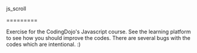 js_scroll

=========

Exercise for the CodingDojo's Javascript course.  See the learning platform to see how you should improve the codes.  There are several bugs with the codes which are intentional. :)
